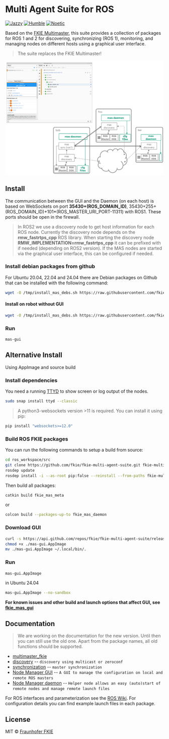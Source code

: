 # Multi Agent Suite for ROS
[![Jazzy](https://github.com/fkie/fkie-multi-agent-suite/actions/workflows/jazzy_build.yml/badge.svg)](https://github.com/fkie/fkie-multi-agent-suite/actions/workflows/jazzy_build.yml)
[![Humble](https://github.com/fkie/fkie-multi-agent-suite/actions/workflows/humble_build.yml/badge.svg)](https://github.com/fkie/fkie-multi-agent-suite/actions/workflows/humble_build.yml)
[![Noetic](https://github.com/fkie/fkie-multi-agent-suite/actions/workflows/noetic_build.yml/badge.svg)](https://github.com/fkie/fkie-multi-agent-suite/actions/workflows/noetic_build.yml)

Based on the [FKIE Multimaster](https://github.com/fkie/multimaster_fkie), this suite provides a collection of packages for ROS 1 and 2 for discovering, synchronizing (ROS 1), monitoring, and managing nodes on different hosts using a graphical user interface.

> The suite replaces the FKIE Multimaster!

![mas overview](mas_overview.png)

## Install

The communication between the GUI and the Daemon (on each host) is based on WebSockets on port **35430+(ROS_DOMAIN_ID)**, 35430+255+(ROS_DOMAIN_ID)+101*(ROS_MASTER_URI_PORT-11311) with ROS1. These ports should be open in the firewall.

> In ROS2 we use a discovery node to get host information for each ROS node. Currently the discovery node depends on the **rmw_fastrtps_cpp** ROS library. When starting the discovery node **RMW_IMPLEMENTATION=rmw_fastrtps_cpp** it can be prefixed with if needed (depending on ROS2 version). If the MAS nodes are started via the graphical user interface, this can be configured if needed.

### Install debian packages from github

For Ubuntu 20.04, 22.04 and 24.04 there are Debian packages on Github that can be installed with the following command:

```bash
wget -O /tmp/install_mas_debs.sh https://raw.githubusercontent.com/fkie/fkie-multi-agent-suite/refs/heads/devel/install_mas_debs.sh && bash /tmp/install_mas_debs.sh
```

#### Install on robot without GUI
```bash
wget -O /tmp/install_mas_debs.sh https://raw.githubusercontent.com/fkie/fkie-multi-agent-suite/refs/heads/devel/install_mas_debs.sh && bash /tmp/install_mas_debs.sh -s -- -r
```

### Run

```bash
mas-gui
```

## Alternative Install

Using AppImage and source build

### Install dependencies

You need a running [TTYD](https://github.com/tsl0922/ttyd) to show screen or log output of the nodes.

```bash
sudo snap install ttyd --classic
```

> A python3-websockets version >11 is required. You can install it using pip:

```bash
pip install "websockets>=12.0"
```


### Build ROS FKIE packages

You can run the following commands to setup a build from source:

```bash
cd ros_workspace/src
git clone https://github.com/fkie/fkie-multi-agent-suite.git fkie-multi-agent-suite
rosdep update
rosdep install -i --as-root pip:false --reinstall --from-paths fkie-multi-agent-suite
```

Then build all packages:

```bash
catkin build fkie_mas_meta
```

or

```bash
colcon build --packages-up-to fkie_mas_daemon
```

### Download GUI

```bash
curl -s https://api.github.com/repos/fkie/fkie-multi-agent-suite/releases/latest | grep "browser_download_url.*mas-gui.AppImage" | cut -d : -f 2,3 | tr -d \" | wget --show-progress -i -
chmod +x ./mas-gui.AppImage
mv ./mas-gui.AppImage ~/.local/bin/.
```

### Run

```bash
mas-gui.AppImage
```
in Ubuntu 24.04
```bash
mas-gui.AppImage --no-sandbox
```

**For known issues and other build and launch options that affect GUI, see [fkie_mas_gui](https://github.com/fkie/fkie-multi-agent-suite/tree/master/fkie_mas_gui#readme)**

## Documentation

> We are working on the documentation for the new version. Until then you can still use the old one. Apart from the package names, all old functions should be supported.

- [multimaster_fkie](http://fkie.github.io/multimaster_fkie)
- [discovery](http://fkie.github.io/multimaster_fkie/master_discovery.html) -- `discovery using multicast or zeroconf`
- [synchronization](http://fkie.github.io/multimaster_fkie/master_sync.html) -- `master synchronization`
- [Node Manager GUI](http://fkie.github.io/multimaster_fkie/node_manager.html) -- `A GUI to manage the configuration on local and remote ROS masters`
- [Node Manager daemon](http://fkie.github.io/multimaster_fkie/node_manager_daemon.html) -- `Helper node allows an easy (auto)start of remote nodes and manage remote launch files`

For ROS interfaces and parameterization see the [ROS Wiki](http://www.ros.org/wiki/multimaster_fkie). For configuration details you can find example launch files in each package.

## License

MIT © [Fraunhofer FKIE](https://www.fkie.fraunhofer.de/en.html)
